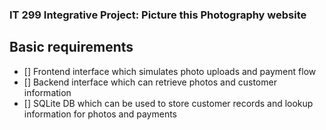 ### IT 299 Integrative Project: Picture this Photography website

## Basic requirements

- [] Frontend interface which simulates photo uploads and payment flow
- [] Backend interface which can retrieve photos and customer information
- [] SQLite DB which can be used to store customer records and lookup information for photos and payments
